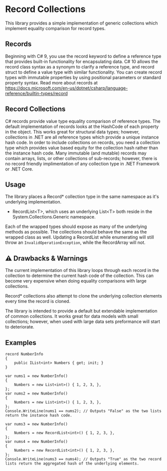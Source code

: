 # Record Collections
This library provides a simple implementation of generic collections which implement equality comparison for record types.

## Records
Beginning with C# 9, you use the record keyword to define a reference type that provides built-in functionality for encapsulating data.
C# 10 allows the record class syntax as a synonym to clarify a reference type, and record struct to define a value type with similar functionality.
You can create record types with immutable properties by using positional parameters or standard property syntax.
Read more about records at https://docs.microsoft.com/en-us/dotnet/csharp/language-reference/builtin-types/record

## Record Collections
C# records provide value type equality comparison of reference types.
The default implementation of records looks at the HashCode of each property in the object.
This works great for structural data types; however, collections in .NET are all reference types which provide a unique instance hash code.
In order to include collections on records, you need a collection type which provides value based equity for the collection hash rather than the instance hash code.
Many immutable (and mutable) records may contain arrays, lists, or other collections of sub-records; however, there is no record friendly implimentation of any collection type in .NET Framework or .NET Core.

## Usage
The library places a Record\* collection type in the same namespace as it's underlying implementation.
  - RecordList\<T\>, which uses an underlying List\<T\> both reside in the System.Collections.Generic namespace.
  
Each of the wrapped types should expose as many of the underlying methods as possible.
The collections should behave the same as the wrapped class as well. Updating a RecordList<T> while enumerating will still throw an `InvalidOperationException`, while the RecordArray will not.

## ⚠ Drawbacks & Warnings
The current implementation of this library loops through each record in the collection to determine the current hash code of the collection.
This can become very expensive when doing equality comparisons with large collections.

Record\* collections also attempt to clone the underlying collection elements every time the record is cloned.

The library is intended to provide a default but extendable implementation of common collections. It works great for data models with small collections; however, when used with large data sets preformance will start to deteriorate.

## Examples
```
record NumberInfo
{
    public IList<int> Numbers { get; init; }
}

var nums1 = new NumberInfo()
{
    Numbers = new List<int>() { 1, 2, 3, },
};
var nums2 = new NumberInfo()
{
    Numbers = new List<int>() { 1, 2, 3, },
};
Console.WriteLine(nums1 == nums2); // Outputs "False" as the two lists return the instance hash code.

var nums3 = new NumberInfo()
{
    Numbers = new RecordList<int>() { 1, 2, 3, },
};
var nums4 = new NumberInfo()
{
    Numbers = new RecordList<int>() { 1, 2, 3, },
};
Console.WriteLine(nums3 == nums4); // Outputs "True" as the two record lists return the aggregated hash of the underlying elements.
```
